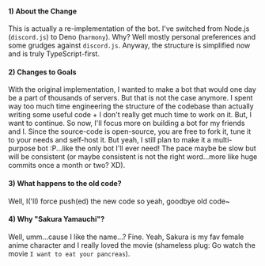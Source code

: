 #### 1) About the Change

This is actually a re-implementation of the bot. I've switched from Node.js (`discord.js`) to Deno
(`harmony`). Why? Well mostly personal preferences and some grudges against `discord.js`. Anyway, the
structure is simplified now and is truly TypeScript-first.

#### 2) Changes to Goals

With the original implementation, I wanted to make a bot that would one day be a part of thousands
of servers. But that is not the case anymore. I spent way too much time engineering the structure of
the codebase than actually writing some useful code + I don't really get much time to work on it. But,
I want to continue. So now, I'll focus more on building a bot for my friends and I. Since the
source-code is open-source, you are free to fork it, tune it to your needs and self-host it. But
yeah, I still plan to make it a multi-purpose bot :P...like the only bot I'll ever need! The pace
maybe be slow but will be consistent (or maybe consistent is not the right word...more like huge
commits once a month or two? XD).

#### 3) What happens to the old code?

Well, I('ll) force push(ed) the new code so yeah, goodbye old code~

#### 4) Why "Sakura Yamauchi"?

Well, umm...cause I like the name...? Fine. Yeah, Sakura is my fav female anime character and I
really loved the movie (shameless plug: Go watch the movie `I want to eat your pancreas`).
